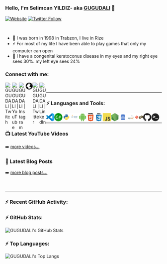 ### Hello, I'm Selimcan YILDIZ- aka [GUGUDALI][website] 👋

[![Website](https://img.shields.io/website?label=gugudali.blogspot.com&style=for-the-badge&url=https%3A%2F%2Fgugudali.blogspot.com)](https://gugudali.blogspot.com)
[![Twitter Follow](https://img.shields.io/twitter/follow/selimcan_yildiz?color=1DA1F2&logo=twitter&style=for-the-badge)](https://twitter.com/intent/follow?original_referer=https%3A%2F%2Fgithub.com%2FcodeSTACKr&screen_name=codeSTACKr)

<br />

- 👯 I was born in 1998 in Trabzon, I live in Rize
- ⚡ For most of my life I have been able to play games that only my computer can open
- 🌱 I have a congenital keratoconus disease in my eyes and my right eye sees 30%. my left eye sees 24%


### Connect with me:

[<img align="left" alt="GUGUDALI | Twitch" width="22px" src="https://cdn.jsdelivr.net/npm/simple-icons@v3/icons/twitch.svg" />][twitch]
[<img align="left" alt="GUGUDALI | YouTube" width="22px" src="https://cdn.jsdelivr.net/npm/simple-icons@v3/icons/youtube.svg" />][youtube]
[<img align="left" alt="GUGUDALI | Instagram" width="22px" src="https://cdn.jsdelivr.net/npm/simple-icons@v3/icons/instagram.svg" />][instagram]
[<img align="left" alt="GUGUDALI | Blog" width="22px" src="https://raw.githubusercontent.com/iconic/open-iconic/master/svg/globe.svg" />][website]
[<img align="left" alt="GUGUDALI | Twitter" width="22px" src="https://cdn.jsdelivr.net/npm/simple-icons@v3/icons/twitter.svg" />][twitter]
[<img align="left" alt="GUGUDALI | LinkedIn" width="22px" src="https://cdn.jsdelivr.net/npm/simple-icons@v3/icons/linkedin.svg" />][linkedin]

<br />

---

### :zap: Languages and Tools:
  
<img align="left" alt="Visual Studio Code" width="26px" src="https://raw.githubusercontent.com/github/explore/80688e429a7d4ef2fca1e82350fe8e3517d3494d/topics/visual-studio-code/visual-studio-code.png" />
<img align="left" alt="C#" width="26px" src="https://raw.githubusercontent.com/github/explore/80688e429a7d4ef2fca1e82350fe8e3517d3494d/topics/csharp/csharp.png" />
<img align="left" alt="Python" width="26px" src="https://raw.githubusercontent.com/github/explore/80688e429a7d4ef2fca1e82350fe8e3517d3494d/topics/python/python.png" />
<img align="left" alt="Java" width="26px" src="https://raw.githubusercontent.com/github/explore/80688e429a7d4ef2fca1e82350fe8e3517d3494d/topics/java/java.png" />
<img align="left" alt="Android" width="26px" src="https://raw.githubusercontent.com/github/explore/80688e429a7d4ef2fca1e82350fe8e3517d3494d/topics/android/android.png" />
<img align="left" alt="HTML" width="26px" src="https://raw.githubusercontent.com/github/explore/80688e429a7d4ef2fca1e82350fe8e3517d3494d/topics/html/html.png" />
<img align="left" alt="CSS" width="26px" src="https://raw.githubusercontent.com/github/explore/80688e429a7d4ef2fca1e82350fe8e3517d3494d/topics/css/css.png" />
<img align="left" alt="JavaScript" width="26px" src="https://raw.githubusercontent.com/github/explore/80688e429a7d4ef2fca1e82350fe8e3517d3494d/topics/javascript/javascript.png" />
<img align="left" alt="Node.js" width="26px" src="https://raw.githubusercontent.com/github/explore/80688e429a7d4ef2fca1e82350fe8e3517d3494d/topics/nodejs/nodejs.png" />
<img align="left" alt="SQL" width="26px" src="https://raw.githubusercontent.com/github/explore/80688e429a7d4ef2fca1e82350fe8e3517d3494d/topics/sql/sql.png" />
<img align="left" alt="MySQL" width="26px" src="https://raw.githubusercontent.com/github/explore/80688e429a7d4ef2fca1e82350fe8e3517d3494d/topics/mysql/mysql.png" />
<img align="left" alt="Git" width="26px" src="https://raw.githubusercontent.com/github/explore/80688e429a7d4ef2fca1e82350fe8e3517d3494d/topics/git/git.png" />
<img align="left" alt="GitHub" width="26px" src="https://raw.githubusercontent.com/github/explore/78df643247d429f6cc873026c0622819ad797942/topics/github/github.png" />
<img align="left" alt="Terminal" width="26px" src="https://raw.githubusercontent.com/github/explore/80688e429a7d4ef2fca1e82350fe8e3517d3494d/topics/terminal/terminal.png" />

<br />

---

### 📺 Latest YouTube Videos

<!-- YOUTUBE:START -->
<!-- YOUTUBE:END -->

➡️ [more videos...](https://youtube.com/GUGUDALI)


### 📕 Latest Blog Posts

<!-- BLOG-POST-LIST:START -->
<!-- BLOG-POST-LIST:END -->

➡️ [more blog posts...](https://GUGUDALI.blogspot.com)

<br />

---

### :zap: Recent GitHub Activity:
  
<!--START_SECTION:activity-->
<!--END_SECTION:activity-->


### :zap: GitHub Stats:

<img alt="GUGUDALI's GitHub Stats" src="https://github-readme-stats.vercel.app/api?username=GUGUDALI&show_icons=true&hide_border=true" />


### :zap: Top Languages:

<img alt="GUGUDALI's Top Langs" src="https://github-readme-stats.vercel.app/api/top-langs/?username=GUGUDALI" />


[twitch]: https://twitch.tv/GUGUDALITV
[youtube]: https://youtube.com/GUGUDALITV
[instagram]: https://instagram.com/selimcan.yildiz
[website]: https://GUGUDALI.blogspot.com
[twitter]: https://twitter.com/selimcan_yildiz
[linkedin]: https://linkedin.com/in/selimcan-yildiz
